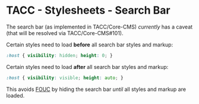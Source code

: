 # TACC - Stylesheets - Search Bar

The search bar (as implemented in TACC/Core-CMS) _currently_ has a caveat (that will be resolved via TACC/Core-CMS#101).

Certain styles need to load **before** all search bar styles and markup:

```css
:host { visibility: hidden; height: 0; }
```

Certain styles need to load **after** all search bar styles and markup:

```css
:host { visibility: visible; height: auto; }
```

This avoids [FOUC] by hiding the search bar _until_ all styles and markup are loaded.

[TACC/Core-CMS#101]: https://github.com/TACC/Core-CMS/issues/101
[FOUC]: https://en.wikipedia.org/wiki/Flash_of_unstyled_content
